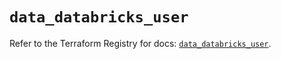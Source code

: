 # `data_databricks_user`

Refer to the Terraform Registry for docs: [`data_databricks_user`](https://registry.terraform.io/providers/databricks/databricks/1.62.0/docs/data-sources/user).

